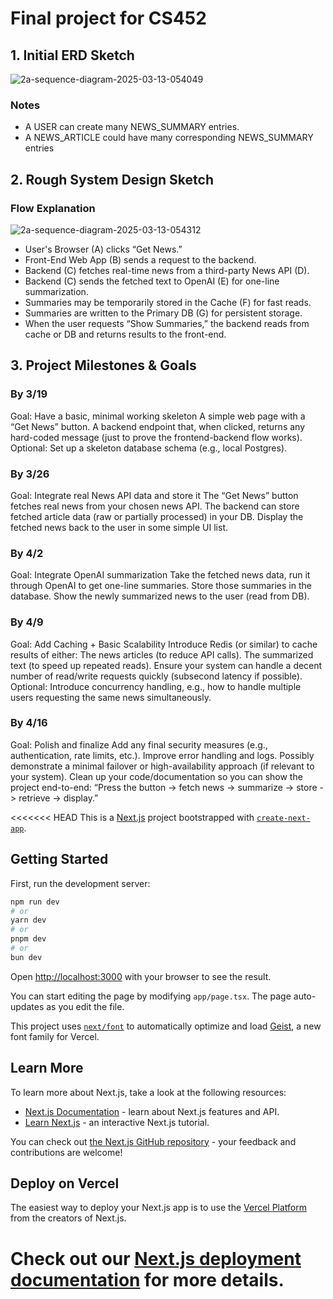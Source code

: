 # Final project for CS452

## 1. Initial ERD Sketch

![2a-sequence-diagram-2025-03-13-054049](https://github.com/user-attachments/assets/e2d1a8c9-5565-44d0-a272-afe4852a250f)

### Notes
- A USER can create many NEWS_SUMMARY entries.
- A NEWS_ARTICLE could have many corresponding NEWS_SUMMARY entries 

## 2. Rough System Design Sketch

### Flow Explanation
![2a-sequence-diagram-2025-03-13-054312](https://github.com/user-attachments/assets/7b6f07d2-797d-4404-a872-2feac24743ef)

- User's Browser (A) clicks “Get News.”
- Front-End Web App (B) sends a request to the backend.
- Backend (C) fetches real-time news from a third-party News API (D).
- Backend (C) sends the fetched text to OpenAI (E) for one-line summarization.
- Summaries may be temporarily stored in the Cache (F) for fast reads.
- Summaries are written to the Primary DB (G) for persistent storage.
- When the user requests “Show Summaries,” the backend reads from cache or DB and returns results to the front-end.


## 3. Project Milestones & Goals

### By 3/19
Goal: Have a basic, minimal working skeleton
A simple web page with a “Get News” button.
A backend endpoint that, when clicked, returns any hard-coded message (just to prove the frontend-backend flow works).
Optional: Set up a skeleton database schema (e.g., local Postgres).

### By 3/26
Goal: Integrate real News API data and store it
The “Get News” button fetches real news from your chosen news API.
The backend can store fetched article data (raw or partially processed) in your DB.
Display the fetched news back to the user in some simple UI list.

### By 4/2
Goal: Integrate OpenAI summarization
Take the fetched news data, run it through OpenAI to get one-line summaries.
Store those summaries in the database.
Show the newly summarized news to the user (read from DB).

### By 4/9
Goal: Add Caching + Basic Scalability
Introduce Redis (or similar) to cache results of either:
The news articles (to reduce API calls).
The summarized text (to speed up repeated reads).
Ensure your system can handle a decent number of read/write requests quickly (subsecond latency if possible).
Optional: Introduce concurrency handling, e.g., how to handle multiple users requesting the same news simultaneously.

### By 4/16
Goal: Polish and finalize
Add any final security measures (e.g., authentication, rate limits, etc.).
Improve error handling and logs.
Possibly demonstrate a minimal failover or high-availability approach (if relevant to your system).
Clean up your code/documentation so you can show the project end-to-end:
“Press the button -> fetch news -> summarize -> store -> retrieve -> display.”

<<<<<<< HEAD
This is a [Next.js](https://nextjs.org) project bootstrapped with [`create-next-app`](https://nextjs.org/docs/app/api-reference/cli/create-next-app).

## Getting Started

First, run the development server:

```bash
npm run dev
# or
yarn dev
# or
pnpm dev
# or
bun dev
```

Open [http://localhost:3000](http://localhost:3000) with your browser to see the result.

You can start editing the page by modifying `app/page.tsx`. The page auto-updates as you edit the file.

This project uses [`next/font`](https://nextjs.org/docs/app/building-your-application/optimizing/fonts) to automatically optimize and load [Geist](https://vercel.com/font), a new font family for Vercel.

## Learn More

To learn more about Next.js, take a look at the following resources:

- [Next.js Documentation](https://nextjs.org/docs) - learn about Next.js features and API.
- [Learn Next.js](https://nextjs.org/learn) - an interactive Next.js tutorial.

You can check out [the Next.js GitHub repository](https://github.com/vercel/next.js) - your feedback and contributions are welcome!

## Deploy on Vercel

The easiest way to deploy your Next.js app is to use the [Vercel Platform](https://vercel.com/new?utm_medium=default-template&filter=next.js&utm_source=create-next-app&utm_campaign=create-next-app-readme) from the creators of Next.js.

Check out our [Next.js deployment documentation](https://nextjs.org/docs/app/building-your-application/deploying) for more details.
=======
